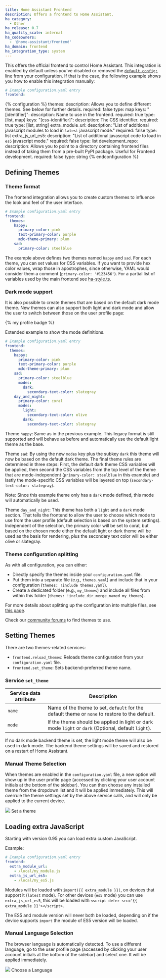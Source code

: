 ```yaml
---
title: Home Assistant Frontend
description: Offers a frontend to Home Assistant.
ha_category:
  - Other
ha_release: 0.7
ha_quality_scale: internal
ha_codeowners:
  - '@home-assistant/frontend'
ha_domain: frontend
ha_integration_type: system
---
```


This offers the official frontend to control Home Assistant. This integration is enabled by default unless you've disabled or removed the [`default_config:`](/integrations/default_config/) line from your configuration. If that is the case, the following example shows you how to enable this integration manually:

```yaml
# Example configuration.yaml entry
frontend:
```

{% configuration %}
  themes:
    description: Allows you to define different themes. See below for further details.
    required: false
    type: map
    keys:
      "[identifier]":
        description: Name to use in the frontend.
        required: true
        type: [list, map]
        keys:
          "[css-identifier]":
            description: The CSS identifier.
            required: true
            type: [list, string]
  extra_module_url:
    description: "List of additional javascript modules to load in `latest` javascript mode."
    required: false
    type: list
  extra_js_url_es5:
    description: "List of additional javascript code to load in `es5` javascript mode."
    required: false
    type: list
  development_repo:
    description: Allows you to point to a directory containing frontend files instead of taking them from a pre-built PyPI package. Useful for Frontend development.
    required: false
    type: string
{% endconfiguration %}

## Defining Themes

### Theme format

The frontend integration allows you to create custom themes to influence the look and feel of the user interface.

```yaml
# Example configuration.yaml entry
frontend:
  themes:
    happy:
      primary-color: pink
      text-primary-color: purple
      mdc-theme-primary: plum
    sad:
      primary-color: steelblue
```

The example above defines two themes named `happy` and `sad`. For each theme, you can set values for CSS variables. If you want to provide hex color values, wrap those in apostrophes, since otherwise, YAML would consider them a comment (`primary-color: '#123456'`). For a partial list of variables used by the main frontend see [ha-style.ts](https://github.com/home-assistant/home-assistant-polymer/blob/master/src/resources/ha-style.ts).

### Dark mode support

It is also possible to create themes that are based on the default dark mode theme. New themes can also support both light and dark mode and allow the user to switch between those on the user profile page:

{% my profile badge %}

Extended example to show the mode definitions.

```yaml
# Example configuration.yaml entry
frontend:
  themes:
    happy:
      primary-color: pink
      text-primary-color: purple
      mdc-theme-primary: plum
    sad:
      primary-color: steelblue
      modes:
        dark:
          secondary-text-color: slategray
    day_and_night:
      primary-color: coral
      modes:
        light:
          secondary-text-color: olive
        dark:  
          secondary-text-color: slategray
```

Theme `happy`: Same as in the previous example. This legacy format is still supported and will behave as before and automatically use the default light theme as the base.

Theme `sad`: By using the new `modes` key plus the subkey `dark` this theme will now be based on the default dark theme. The final theme rules are determined in three steps: First, the default dark theme CSS variables will be applied, then second the CSS variables from the top level of the theme that are mode-independent (`primary-color: steelblue` in this example) and lastly the mode-specific CSS variables will be layered on top (`secondary-text-color: slategray`).

Note: Since this example theme only has a `dark` mode defined, this mode will automatically be used.

Theme `day_and_night`: This theme has both a `light` and a `dark` mode section. That tells the frontend to allow the user to choose which mode to use from the user profile (default selection is based on the system settings). Independent of the selection, the primary color will be set to coral, but based on the chosen mode either the default light or dark theme will be used as the basis for rendering, plus the secondary text color will be either olive or slategray.

### Theme configuration splitting

As with all configuration, you can either:

- Directly specify the themes inside your `configuration.yaml` file.
- Put them into a separate file (e.g., `themes.yaml`) and include that in your configuration (`themes: !include themes.yaml`).
- Create a dedicated folder (e.g., `my_themes`) and include all files from within this folder (`themes: !include_dir_merge_named my_themes`).

For more details about splitting up the configuration into multiple files, see [this page](/docs/configuration/splitting_configuration/).

Check our [community forums](https://community.home-assistant.io/c/projects/themes) to find themes to use.

## Setting Themes

There are two themes-related services:

- `frontend.reload_themes`: Reloads theme configuration from your `configuration.yaml` file.
- `frontend.set_theme`: Sets backend-preferred theme name.

### Service `set_theme`

| Service data attribute | Description                                                                                         |
| ---------------------- | --------------------------------------------------------------------------------------------------- |
| `name`                 | Name of the theme to set, `default` for the default theme or `none` to restore to the default.      |
| `mode`                 | If the theme should be applied in light or dark mode `light` or `dark` (Optional, default `light`).  |

If no dark mode backend theme is set, the light mode theme will also be used in dark mode.
The backend theme settings will be saved and restored on a restart of Home Assistant.

### Manual Theme Selection

When themes are enabled in the `configuration.yaml` file, a new option will show up in the user profile page (accessed by clicking your user account initials at the bottom of the sidebar). You can then choose any installed theme from the dropdown list and it will be applied immediately.
This will overrule the theme settings set by the above service calls, and will only be applied to the current device.

<p class='img'>
  <img src='/images/frontend/user-theme.png' />
  Set a theme
</p>

## Loading extra JavaScript

Starting with version 0.95 you can load extra custom JavaScript.

Example:

```yaml
# Example configuration.yaml entry
frontend:
  extra_module_url:
    - /local/my_module.js
  extra_js_url_es5:
    - /local/my_es5.js
```

Modules will be loaded with `import({{ extra_module }})`, on devices that support it (`latest` mode).
For other devices (`es5` mode) you can use `extra_js_url_es5`, this will be loaded with `<script defer src='{{ extra_module }}'></script>`.

The ES5 and module version will never both be loaded, depending on if the device supports `import` the module of ES5 version will be loaded.

### Manual Language Selection

The browser language is automatically detected. To use a different language, go to the user profile page (accessed by clicking your user account initials at the bottom of the sidebar) and select one. It will be applied immediately.

<p class='img'>
  <img src='/images/frontend/user-language.png' />
  Choose a Language
</p>
